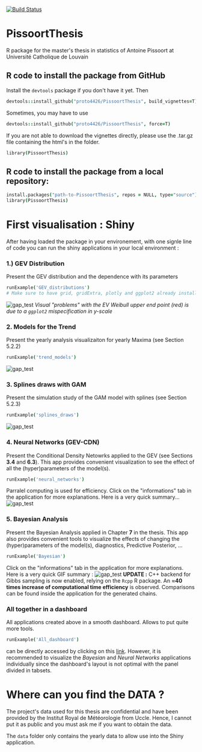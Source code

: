 [![Build Status](https://travis-ci.org/ManonMartin/PepsNMR.svg?branch=master)](https://travis-ci.org/ManonMartin/PepsNMR)

# PissoortThesis
R package for the master's thesis in statistics of Antoine Pissoort at Université Catholique de Louvain

## R code to install the package from GitHub
Install the `devtools` package if you don't have it yet. Then 

```coffee
devtools::install_github("proto4426/PissoortThesis", build_vignettes=T)
```

Sometimes, you may have to use 

```coffee
devtools::install_github("proto4426/PissoortThesis", force=T)
```

If you are not able to download the vignettes directly, please use the .tar.gz file containing the html's in the folder.

```coffee
library(PissoortThesis)
```

## R code to install the package from a local repository:

```coffee
install.packages("path-to-PissoortThesis", repos = NULL, type="source")
library(PissoortThesis)
```


# First visualisation : Shiny

After having loaded the package in your environement, with one signle line of code you can run the shiny applications in your local environment : 

### 1.) GEV Distribution 
Present the GEV distribution and the dependence with its parameters
```coffee
runExample('GEV_distributions') 
# Make sure to have grid, gridExtra, plotly and ggplot2 already installed
```
![gap_test](https://github.com/proto4426/LaTeX_new/blob/master/gif/gev_distrib.gif)
*Visual "problems" with the EV Weibull upper end point (red) is due to a `ggplot2` mispecification in y-scale*


### 2. Models for the Trend
Present the yearly analysis visualizaiton for yearly Maxima (see Section 5.2.2)
```coffee
runExample('trend_models')  
```
![gap_test](https://github.com/proto4426/LaTeX_new/blob/master/gif/trend_models.gif)

### 3. Splines draws with GAM 
Present the simulation study of the GAM model with splines (see Section 5.2.3)
```coffee
runExample('splines_draws') 
```
![gap_test](https://github.com/proto4426/LaTeX_new/blob/master/gif/splines.gif)

### 4. Neural Networks (GEV-CDN)
Present the Conditional Density Netowrks applied to the GEV (see Sections **3.4** and  **6.3**). This app provides convenient visualization to see the effect of all the (hyper)parameters of the model(s).  
```coffee
runExample('neural_networks') 
```
Parralel computing is used for efficiency. Click on the "informations" tab in the application for more explanations. Here is a very quick summary...
![gap_test](https://github.com/proto4426/LaTeX_new/blob/master/gif/NN_small.gif)


### 5. Bayesian Analysis
Present the Bayesian Analysis applied in Chapter **7** in the thesis. This app also provides convenient tools to visualize the effects of changing the (hyper)parameters of the model(s), diagnostics, Predictive Posterior, ... 
```coffee
runExample('Bayesian') 
```
Click on the "informations" tab in the application for more explanations. Here is a very quick GIF summary :
![gap_test](https://github.com/proto4426/LaTeX_new/blob/master/gif/Bayes.gif)
**UPDATE :** C++ backend for Gibbs sampling is now enabled, relying on the `Rcpp` R package. An  $\approx$**40 times increase of computational time efficiency** is observed. Comparisons can be found inside the application for the generated chains.


### All together in a dashboard 
All applications created above in a smooth dashboard. Allows to put quite more tools. 
```coffee
runExample('All_dashboard') 
```
can be directly accessed by clicking on this [link](https://proto4426.shinyapps.io/All_dashboard/).
However, it is recommended to visualize the *Bayesian* and *Neural Networks* applications individually since the dashboard's layout is not optimal with the panel divided in tabsets.



# Where can you find the DATA ? 

The project's data used for this thesis are confidential and have been provided by the Institut Royal de Météorologie from Uccle. Hence, I cannot put it as public and you must ask me if you want to obtain the data. 

The `data` folder only contains the yearly data to allow use into the Shiny application. 
